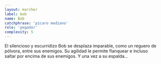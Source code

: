 ```yaml
---
layout: marcher
label: bob
name: Bob
catchphrase: 'pícaro mediano'
role: 'pegador'
complexity: 5
---
```


El silencioso y escurridizo Bob se desplaza imparable, como un reguero de pólvora, entre sus enemigos. Su agilidad le permite flanquear e incluso saltar por encima de sus enemigos. Y una vez a su espalda...

